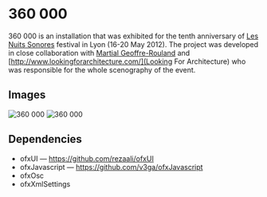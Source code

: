 360 000
==========

360 000 is an installation that was exhibited for the tenth anniversary of [Les Nuits Sonores](http://www.nuits-sonores.com/) festival in Lyon (16-20 May 2012). The project was developed in close collaboration with [Martial Geoffre-Rouland](http://www.screen-club.com/) and [http://www.lookingforarchitecture.com/](Looking For Architecture) who was responsible for the whole scenography of the event.

## Images
![360 000](https://farm8.staticflickr.com/7084/7214247704_7affd1ab60_o.jpg)
![360 000](https://farm9.staticflickr.com/8156/7214247152_382b1702b4_o.jpg)


## Dependencies
* ofxUI — https://github.com/rezaali/ofxUI
* ofxJavascript — https://github.com/v3ga/ofxJavascript
* ofxOsc 
* ofxXmlSettings
